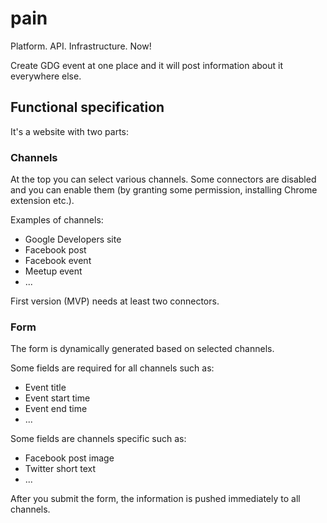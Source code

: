 # pain
Platform. API. Infrastructure. Now!

Create GDG event at one place and it will post information about it everywhere else.

## Functional specification
It's a website with two parts:

### Channels
At the top you can select various channels. Some connectors are disabled and you can enable them (by granting some permission, installing Chrome extension etc.).

Examples of channels:
- Google Developers site
- Facebook post
- Facebook event
- Meetup event
- ...

First version (MVP) needs at least two connectors.

### Form
The form is dynamically generated based on selected channels.

Some fields are required for all channels such as:
- Event title
- Event start time
- Event end time
- ...

Some fields are channels specific such as:
- Facebook post image
- Twitter short text
- ...

After you submit the form, the information is pushed immediately to all channels.

